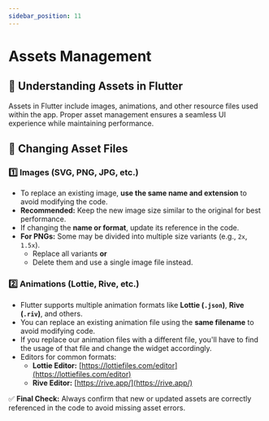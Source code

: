 ```yaml
---
sidebar_position: 11
---
```


# Assets Management

## 📌 Understanding Assets in Flutter

Assets in Flutter include images, animations, and other resource files used within the app. Proper asset management ensures a seamless UI experience while maintaining performance.

## 🔄 Changing Asset Files

### 1️⃣ Images (SVG, PNG, JPG, etc.)

- To replace an existing image, **use the same name and extension** to avoid modifying the code.
- **Recommended:** Keep the new image size similar to the original for best performance.
- If changing the **name or format**, update its reference in the code.
- **For PNGs:** Some may be divided into multiple size variants (e.g., `2x`, `1.5x`).  
  - Replace all variants **or**  
  - Delete them and use a single image file instead.

### 2️⃣ Animations (Lottie, Rive, etc.)

- Flutter supports multiple animation formats like **Lottie (`.json`)**, **Rive (`.riv`)**, and others.
- You can replace an existing animation file using the **same filename** to avoid modifying code.
- If you replace our animation files with a different file, you'll have to find the usage of that file and change the widget accordingly.
- Editors for common formats:
  - **Lottie Editor:** [https://lottiefiles.com/editor](https://lottiefiles.com/editor)
  - **Rive Editor:** [https://rive.app/](https://rive.app/)

✅ **Final Check:** Always confirm that new or updated assets are correctly referenced in the code to avoid missing asset errors.
